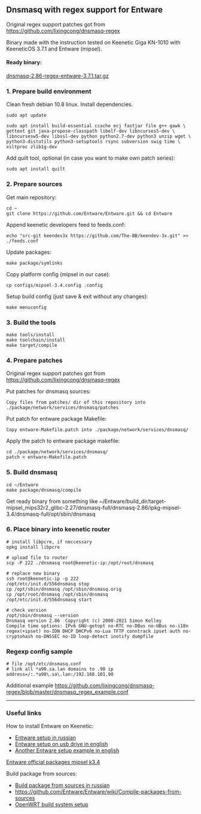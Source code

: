 ## Dnsmasq with regex support for Entware

Original regex support patches got from https://github.com/lixingcong/dnsmasq-regex

Binary made with the instruction tested on Keenetic Giga KN-1010 with KeeneticOS 3.7.1 and Entware (mipsel).


#### Ready binary:
[dnsmasq-2.86-regex-entware-3.7.1.tar.gz](https://github.com/thinkawitch/dnsmasq-regex-entware/releases/download/v2.86/dnsmasq-2.86-regex-entware-3.7.1.tar.gz)

### 1. Prepare build environment

Clean fresh debian 10.8 linux. Install dependencies.

```shell
sudo apt update

sudo apt install build-essential ccache ecj fastjar file g++ gawk \
gettext git java-propose-classpath libelf-dev libncurses5-dev \
libncursesw5-dev libssl-dev python python2.7-dev python3 unzip wget \
python3-distutils python3-setuptools rsync subversion swig time \
xsltproc zlib1g-dev 
```

Add quilt tool, optional (in case you want to make own patch series):
```shell
sudo apt install quilt
```

### 2. Prepare sources

Get main repository:
```shell
cd ~
git clone https://github.com/Entware/Entware.git && cd Entware
```

Append keenetic developers feed to feeds.conf:
```shell
echo "src-git keendev3x https://github.com/The-BB/keendev-3x.git" >> ./feeds.conf
```

Update packages:
```shell
make package/symlinks
```

Copy platform config (mipsel in our case):
```shell
cp configs/mipsel-3.4.config .config
```

Setup build config (just save & exit without any changes):
```shell
make menuconfig
```

### 3. Build the tools

```shell
make tools/install
make toolchain/install
make target/compile
```

### 4. Prepare patches

Original regex support patches got from https://github.com/lixingcong/dnsmasq-regex

Put patches for dnsmasq sources:

```
Copy files from patches/ dir of this repository into ./package/network/services/dnsmasq/patches
```

Put patch for entware package Makefile:

```
Copy entware-Makefile.patch into ./package/network/services/dnsmasq/
```

Apply the patch to entware package makefile:

```shell
cd ./package/network/services/dnsmasq/
patch < entware-Makefile.patch
```

### 5. Build dnsmasq

```shell
cd ~/Entware
make package/dnsmasq/compile
```

Get ready binary from something like ~/Entware/build_dir/target-mipsel_mips32r2_glibc-2.27/dnsmasq-full/dnsmasq-2.86/ipkg-mipsel-3.4/dnsmasq-full/opt/sbin/dnsmasq

### 6. Place binary into keenetic router

```
# install libpcre, if neccessary
opkg install libpcre

# upload file to router
scp -P 222 ./dnsmasq root@keenetic-ip:/opt/root/dnsmasq

# replace new binary
ssh root@keenetic-ip -p 222
/opt/etc/init.d/S56dnsmasq stop
cp /opt/sbin/dnsmasq /opt/sbin/dnsmasq.orig
cp /opt/root/dnsmasq /opt/sbin/dnsmasq
/opt/etc/init.d/S56dnsmasq start

# check version
/opt/sbin/dnsmasq --version
Dnsmasq version 2.86  Copyright (c) 2000-2021 Simon Kelley
Compile time options: IPv6 GNU-getopt no-RTC no-DBus no-UBus no-i18n regex(+ipset) no-IDN DHCP DHCPv6 no-Lua TFTP conntrack ipset auth no-cryptohash no-DNSSEC no-ID loop-detect inotify dumpfile
```

### Regexp config sample

```
# file /opt/etc/dnsmasq.conf
# link all *a90.sa.lan domains to .90 ip
address=/:.*a90\.sa\.lan:/192.168.101.90
```

Additional example https://github.com/lixingcong/dnsmasq-regex/blob/master/dnsmasq_regex_example.conf

---
### Useful links

How to install Entware on Keenetic:
- [Entware setup in russian](https://forum.keenetic.net/topic/4299-entware/)
- [Entware setup on usb drive in english](https://help.keenetic.com/hc/en-us/articles/360021214160-Installing-the-Entware-repository-package-system-on-a-USB-drive)
- [Another Entware setup example in english](https://help.keenetic.com/hc/en-us/articles/360000264829-Installation-and-configuration-of-the-rTorrent-OPKG-package)

[Entware official packages mipsel k3.4](https://bin.entware.net/mipselsf-k3.4/Packages.html)

Build package from sources:
- [Build package from sources in russian](https://forum.keenetic.net/topic/1288-%D1%81%D0%B0%D0%BC%D0%BE%D1%81%D1%82%D0%BE%D1%8F%D1%82%D0%B5%D0%BB%D1%8C%D0%BD%D0%B0%D1%8F-%D1%81%D0%B1%D0%BE%D1%80%D0%BA%D0%B0-%D0%BF%D0%B0%D0%BA%D0%B5%D1%82%D0%BE%D0%B2/)
- https://github.com/Entware/Entware/wiki/Compile-packages-from-sources
- [OpenWRT build system setup](https://openwrt.org/docs/guide-developer/build-system/install-buildsystem)

